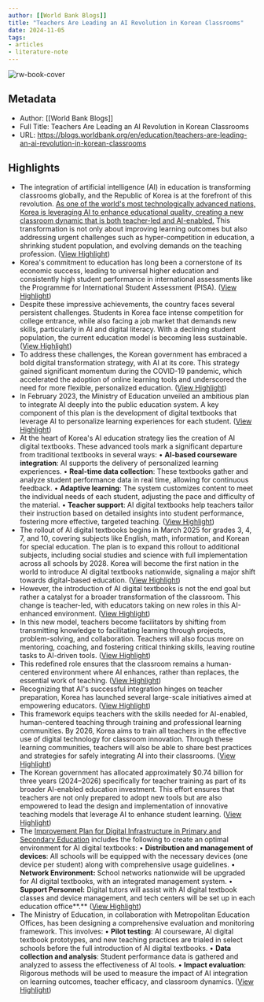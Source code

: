 ```yaml
---
author: [[World Bank Blogs]]
title: "Teachers Are Leading an AI Revolution in Korean Classrooms"
date: 2024-11-05
tags: 
- articles
- literature-note
---
```

![rw-book-cover](https://s7d1.scene7.com/is/image/wbcollab/GEIS-2632-1140x500?qlt=90&hei=630&wid=1200&fit=hfit)

## Metadata
- Author: [[World Bank Blogs]]
- Full Title: Teachers Are Leading an AI Revolution in Korean Classrooms
- URL: https://blogs.worldbank.org/en/education/teachers-are-leading-an-ai-revolution-in-korean-classrooms

## Highlights
- The integration of artificial intelligence (AI) in education is transforming classrooms globally, and the Republic of Korea is at the forefront of this revolution. [As one of the world's most technologically advanced nations, Korea is leveraging AI to enhance educational quality, creating a new classroom dynamic that is both teacher-led and AI-enabled.](https://twitter.com/) This transformation is not only about improving learning outcomes but also addressing urgent challenges such as hyper-competition in education, a shrinking student population, and evolving demands on the teaching profession. ([View Highlight](https://read.readwise.io/read/01jbz5a8hrzkjjnnmqw5wh8krk))
- Korea's commitment to education has long been a cornerstone of its economic success, leading to universal higher education and consistently high student performance in international assessments like the Programme for International Student Assessment (PISA). ([View Highlight](https://read.readwise.io/read/01jbz5asm8k75qpjcc6nhfr4kq))
- Despite these impressive achievements, the country faces several persistent challenges. Students in Korea face intense competition for college entrance, while also facing a job market that demands new skills, particularly in AI and digital literacy. With a declining student population, the current education model is becoming less sustainable. ([View Highlight](https://read.readwise.io/read/01jbz5ayns3b4zm6n6kv4a0vnh))
- To address these challenges, the Korean government has embraced a bold digital transformation strategy, with AI at its core. This strategy gained significant momentum during the COVID-19 pandemic, which accelerated the adoption of online learning tools and underscored the need for more flexible, personalized education. ([View Highlight](https://read.readwise.io/read/01jbz5b6zdkym6rkyc1ttj5j65))
- In February 2023, the Ministry of Education unveiled an ambitious plan to integrate AI deeply into the public education system. A key component of this plan is the development of digital textbooks that leverage AI to personalize learning experiences for each student. ([View Highlight](https://read.readwise.io/read/01jbz5bcrbhah0nt3wna8be25q))
- At the heart of Korea's AI education strategy lies the creation of AI digital textbooks. These advanced tools mark a significant departure from traditional textbooks in several ways:
  • **AI-based courseware integration**: AI supports the delivery of personalized learning experiences.
  • **Real-time data collection**: These textbooks gather and analyze student performance data in real time, allowing for continuous feedback.
  • **Adaptive learning**: The system customizes content to meet the individual needs of each student, adjusting the pace and difficulty of the material.
  • **Teacher support**: AI digital textbooks help teachers tailor their instruction based on detailed insights into student performance, fostering more effective, targeted teaching. ([View Highlight](https://read.readwise.io/read/01jbz5chtkrcfaf20esq1vy6r7))
- The rollout of AI digital textbooks begins in March 2025 for grades 3, 4, 7, and 10, covering subjects like English, math, information, and Korean for special education. The plan is to expand this rollout to additional subjects, including social studies and science with full implementation across all schools by 2028. Korea will become the first nation in the world to introduce AI digital textbooks nationwide, signaling a major shift towards digital-based education. ([View Highlight](https://read.readwise.io/read/01jbz5dke3fscqr0xzw00ccd5a))
- However, the introduction of AI digital textbooks is not the end goal but rather a catalyst for a broader transformation of the classroom. This change is teacher-led, with educators taking on new roles in this AI-enhanced environment. ([View Highlight](https://read.readwise.io/read/01jbz5dtbaacky6q3ghg1h5hy7))
- In this new model, teachers become facilitators by shifting from transmitting knowledge to facilitating learning through projects, problem-solving, and collaboration. Teachers will also focus more on mentoring, coaching, and fostering critical thinking skills, leaving routine tasks to AI-driven tools. ([View Highlight](https://read.readwise.io/read/01jbz5dz1q55xxrqrtfmr4wsft))
- This redefined role ensures that the classroom remains a human-centered environment where AI enhances, rather than replaces, the essential work of teaching. ([View Highlight](https://read.readwise.io/read/01jbz5e61wny07k8vznaazpks7))
- Recognizing that AI's successful integration hinges on teacher preparation, Korea has launched several large-scale initiatives aimed at empowering educators. ([View Highlight](https://read.readwise.io/read/01jbz5eb897529xktb7g3sercr))
- This framework equips teachers with the skills needed for AI-enabled, human-centered teaching through training and professional learning communities. By 2026, Korea aims to train all teachers in the effective use of digital technology for classroom innovation. Through these learning communities, teachers will also be able to share best practices and strategies for safely integrating AI into their classrooms. ([View Highlight](https://read.readwise.io/read/01jbz5edmb8905e8s0z1q12w04))
- The Korean government has allocated approximately $0.74 billion for three years (2024–2026) specifically for teacher training as part of its broader AI-enabled education investment. This effort ensures that teachers are not only prepared to adopt new tools but are also empowered to lead the design and implementation of innovative teaching models that leverage AI to enhance student learning. ([View Highlight](https://read.readwise.io/read/01jbz5epc8m66884q8q8818d8r))
- The [Improvement Plan for Digital Infrastructure in Primary and Secondary Education](https://www.moe.go.kr/boardCnts/viewRenew.do?boardID=294&lev=0&statusYN=W&s=moe&m=020402&opType=N&boardSeq=98896) includes the following to create an optimal environment for AI digital textbooks:
  • **Distribution and management of devices**: All schools will be equipped with the necessary devices (one device per student) along with comprehensive usage guidelines.
  • **Network Environment:** School networks nationwide will be upgraded for AI digital textbooks, with an integrated management system.
  • **Support Personnel:** Digital tutors will assist with AI digital textbook classes and device management, and tech centers will be set up in each education office**.** ([View Highlight](https://read.readwise.io/read/01jbz5f91cxtenyf1qtg2hktfa))
- The Ministry of Education, in collaboration with Metropolitan Education Offices, has been designing a comprehensive evaluation and monitoring framework. This involves:
  • **Pilot testing**: AI courseware, AI digital textbook prototypes, and new teaching practices are trialed in select schools before the full introduction of AI digital textbooks.
  • **Data collection and analysis**: Student performance data is gathered and analyzed to assess the effectiveness of AI tools.
  • **Impact evaluation**: Rigorous methods will be used to measure the impact of AI integration on learning outcomes, teacher efficacy, and classroom dynamics. ([View Highlight](https://read.readwise.io/read/01jbz5g7hg7y2rfpjac8eqsyve))

